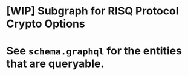 [WIP] Subgraph for RISQ Protocol Crypto Options
==============
See `schema.graphql` for the entities that are queryable.
==============


